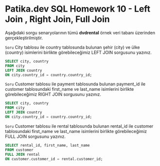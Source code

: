 # Patika.dev SQL Homework 10 - Left Join , Right Join, Full Join

Aşağıdaki sorgu senaryolarının tümü **dvdrental** örnek veri tabanı üzerinden gerçekleştirilmiştir.

`Soru` City tablosu ile country tablosunda bulunan şehir (city) ve ülke (country) isimlerini birlikte görebileceğimiz LEFT JOIN sorgusunu yazınız.
```sql
SELECT city, country
FROM city
LEFT JOIN country
ON city.country_id = country.country_id;
```
`Soru` Customer tablosu ile payment tablosunda bulunan payment_id ile customer tablosundaki first_name ve last_name isimlerini birlikte görebileceğimiz RIGHT JOIN sorgusunu yazınız.
```sql
SELECT city, country
FROM city
LEFT JOIN country
ON city.country_id = country.country_id;
```
`Soru` Customer tablosu ile rental tablosunda bulunan rental_id ile customer tablosundaki first_name ve last_name isimlerini birlikte görebileceğimiz FULL JOIN sorgusunu yazınız.
```sql
SELECT rental_id, first_name, last_name
FROM customer
FULL JOIN rental
ON customer.customer_id = rental.customer_id;
```
